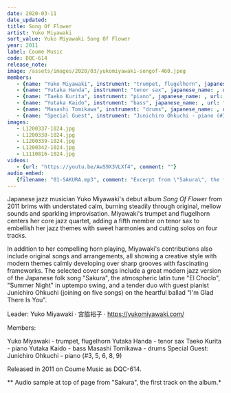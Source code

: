 ```yaml
---
date: 2020-03-11
date_updated: 
title: Song Of Flower
artist: Yuko Miyawaki
sort_value: Yuko Miyawaki Song Of Flower
year: 2011
label: Coume Music
code: DQC-614
release_note: 
image: /assets/images/2020/03/yukomiyawaki-songof-460.jpeg
members:
   - {name: "Yuko Miyawaki", instrument: "trumpet, flugelhorn", japanese_name: , url: ""}
   - {name: "Yutaka Handa", instrument: "tenor sax", japanese_name: , url: ""}
   - {name: "Taeko Kurita", instrument: "piano", japanese_name: , url: ""}
   - {name: "Yutaka Kaido", instrument: "bass", japanese_name: , url: ""}
   - {name: "Masashi Tomikawa", instrument: "drums", japanese_name: , url: ""}
   - {name: "Special Guest", instrument: "Junichiro Ohkuchi - piano (#3, 5, 6, 8, 9)", japanese_name: , url: ""}
images: 
   - L1200337-1024.jpg
   - L1200338-1024.jpg
   - L1200339-1024.jpg
   - L1200342-1024.jpg
   - L1110816-1024.jpg
videos: 
   - {url: "https://youtu.be/AwS9X3VLXf4", comment: ""}
audio_embed:
   {filename: "01-SAKURA.mp3", comment: "Excerpt from \"Sakura\", the first track on the album:"}
---
```


Japanese jazz musician Yuko Miyawaki's debut album *Song Of Flower* from 2011 brims with understated calm, burning steadily through original, mellow sounds and sparkling improvisation. Miyawaki's trumpet and flugelhorn centers her core jazz quartet, adding a fifth member on tenor sax to embellish her jazz themes with sweet harmonies and cutting solos on four tracks.

In addition to her compelling horn playing, Miyawaki's contributions also include original songs and arrangements, all showing a creative style with modern themes calmly developing over sharp grooves with fascinating frameworks. The selected cover songs include a great modern jazz version of the Japanese folk song "Sakura", the atmospheric latin tune "El Choclo", "Summer Night" in uptempo swing, and a tender duo with guest pianist Junichiro Ohkuchi (joining on five songs) on the heartful ballad "I'm Glad There Is You".

Leader: Yuko Miyawaki · 宮脇裕子 · https://yukomiyawaki.com/

Members:

Yuko Miyawaki - trumpet, flugelhorn
Yutaka Handa - tenor sax
Taeko Kurita - piano
Yutaka Kaido - bass
Masashi Tomikawa - drums
Special Guest: Junichiro Ohkuchi - piano (#3, 5, 6, 8, 9)

Released in 2011 on Coume Music as DQC-614.


** Audio sample at top of page from "Sakura", the first track on the album.*

